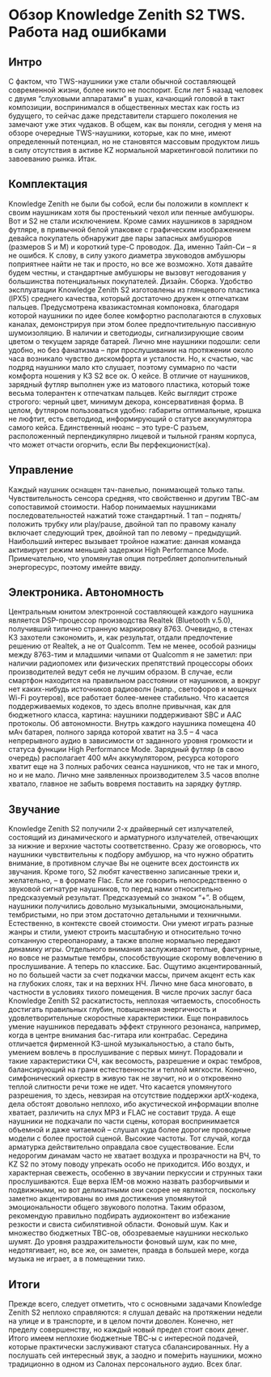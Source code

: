 # Обзор Knowledge Zenith S2 TWS. Работа над ошибками

## Интро

С фактом, что TWS-наушники уже стали обычной составляющей современной жизни, более никто не поспорит. Если лет 5 назад человек с двумя “слуховыми аппаратами” в ушах, качающий головой в такт композиции, воспринимался в общественных местах как гость из будущего, то сейчас даже представители старшего поколения не замечают уже этих чудаков. В общем, как вы поняли, сегодня у меня на обзоре очередные TWS-наушники, которые, как по мне, имеют определенный потенциал, но не становятся массовым продуктом лишь в силу отсутствия в активе KZ нормальной маркетинговой политики по завоеванию рынка. Итак.

## Комплектация

Knowledge Zenith не были бы собой, если бы положили в комплект к своим наушникам хотя бы простенький чехол или пенные амбушюры. Вот и S2 не стали исключением. Кроме самих наушников в зарядном футляре, в привычной белой упаковке с графическим изображением девайса покупатель обнаружит две пары запасных амбушюров (размеров S и M) и короткий type-C проводок. Да, именно Тайп-Си – я не ошибся. К слову, в силу узкого диаметра звуководов амбушюры поприятнее найти не так и просто, но все же возможно. Хотя давайте будем честны, и стандартные амбушюры не вызовут негодования у большинства потенциальных покупателей.
Дизайн. Сборка. Удобство эксплуатации
Knowledge Zenith S2 изготовлены из глянцевого пластика (IPX5) среднего качества, который достаточно дружен к отпечаткам пальцев. Предусмотрена квазикастомная компоновка, благодаря которой наушники по идее более комфортно располагаются в слуховых каналах, демонстрируя при этом более предпочтительную пассивную шумоизоляцию. В наличии и светодиоды, сигнализирующие своим цветом о текущем заряде батарей. Лично мне наушники подошли: сели удобно, но без фанатизма – при прослушивании на протяжении около часа возникало чувство дискомфорта и усталости. Но, к счастью, час подряд наушники мало кто слушает, поэтому суммарно по части комфорта ношения у КЗ S2 все ок.
О кейсе. В отличие от наушников, зарядный футляр выполнен уже из матового пластика, который тоже весьма толерантен к отпечаткам пальцев. Кейс выглядит строже строгого: черный цвет, минимум декора, консервативная форма. В целом, футляром пользоваться удобно: габариты оптимальные, крышка не люфтит, есть светодиод, информирующий о статусе аккумулятора самого кейса. Единственный нюанс – это type-C разъем, расположенный перпендикулярно лицевой и тыльной граням корпуса, что может отчасти огорчить, если Вы перфекционист(ка).

## Управление

Каждый наушник оснащен тач-панелью, понимающей только тапы. Чувствительность сенсора средняя, что свойственно и другим ТВС-ам сопоставимой стоимости. Набор понимаемых наушниками последовательностей нажатий тоже стандартный. 1 тап – поднять/положить трубку или play/pause, двойной тап по правому каналу включает следующий трек, двойной тап по левому – предыдущий. Наибольший интерес вызывает тройное нажатие: данная команда активирует режим меньшей задержки High Performance Mode. Примечательно, что упомянутая опция потребляет дополнительный энергоресурс, поэтому имейте ввиду.

## Электроника. Автономность

Центральным юнитом электронной составляющей каждого наушника является DSP-процессор производства Realtek (Bluetooth v.5.0), получивший типично странную маркировку 8763. Очевидно, в стенах КЗ захотели сэкономить, и, как результат, отдали предпочтение решению от Realtek, а не от Qualcomm. Тем не менее, особой разницы между 8763-тим и младшими чипами от Qualcomm я не заметил: при наличии радиопомех или физических препятствий процессоры обоих производителей ведут себя не лучшим образом. В случае, если смартфон находится на правильном расстоянии от наушников, а вокруг нет каких-нибудь источников радиоволн (напр., светофоров и мощных Wi-Fi роутеров), все работает более-менее стабильно. Что касается поддерживаемых кодеков, то здесь вполне привычная, как для бюджетного класса, картина: наушники поддерживают SBC и AAC протоколы.
Об автономности. Внутрь каждого наушника помещена 40 мАч батарея, полного заряда которой хватит на 3.5 – 4 часа непрерывного аудио в зависимости от заданного уровня громкости и статуса функции High Performance Mode. Зарядный футляр (в свою очередь) располагает 400 мАч аккумулятором, ресурса которого хватит еще на 3 полных рабочих сеанса наушников, что не так и много, но и не мало. Лично мне заявленных производителем 3.5 часов вполне хватало, главное не забыть вовремя поставить на зарядку футляр.

## Звучание

Knowledge Zenith S2 получили 2-х драйверный сет излучателей, состоящий из динамического и арматурного излучателей, отвечающих за нижние и верхние частоты соответственно. Сразу же оговорюсь, что наушники чувствительны к подбору амбушюр, на что нужно обратить внимание, в противном случае Вы не оцените всех достоинств их звучания. Кроме того, S2 любят качественно записанные треки и, желательно, – в формате Flac. Если же говорить непосредственно о звуковой сигнатуре наушников, то перед нами относительно предсказуемый результат. Предсказуемый со знаком “+”.
В общем, наушники получились довольно музыкальными, эмоциональными, тембристыми, но при этом достаточно детальными и техничными. Естественно, в контексте своей стоимости. Они умеют играть разные жанры и стили, умеют строить масштабную и относительно точно сотканную стереопанораму, а также вполне нормально передают динамику игры. Отдельного внимания заслуживают теплые, фактурные, но вовсе не размытые тембры, способствующие скорому вовлечению в прослушивание.
А теперь по классике. Бас. Ощутимо акцентированный, но по большей части за счет подкачки массы, причем акцент есть как на глубоких слоях, так и на верхних НЧ. Лично мне баса многовато, в частности в условиях тихого помещения. В числе прочих заслуг баса Knowledge Zenith S2 раскатистость, неплохая читаемость, способность достигать правильных глубин, повышенная энергичность и удовлетворительные скоростные характеристики. Еще понравилось умение наушников передавать эффект струнного резонанса, например, когда в центре внимания бас-гитара или контрабас.
Середина отличается фирменной КЗ-шной музыкальностью, а стало быть, умением вовлечь в прослушивание с первых минут. Порадовали и такие характеристики СЧ, как весомость, разрешение и окрас тембров, балансирующий на грани естественности и теплой мягкости. Конечно, симфонический оркестр в живую так не звучит, но и о откровенно теплой слитности речи тоже не идет. Что касается упомянутого разрешения, то здесь, невзирая на отсутствие поддержки aptX-кодека, дела обстоят довольно неплохо, ибо акустической информации вполне хватает, различить на слух MP3 и FLAC не составит труда. А еще наушники не подкачали по части сцены, которая воспринимается объемной и даже читаемой – слушал куда более дорогие проводные модели с более простой сценой.
Высокие частоты. Тот случай, когда арматурка действительно оправдала свое существование. Если недорогим динамам часто не хватает воздуха и прозрачности на ВЧ, то KZ S2 по этому поводу упрекать особо не приходится. Ибо воздух, и характерная свежесть, особенно в звучании перкуссии и струнных таки прослушиваются. Еще верха IEM-ов можно назвать разборчивыми и подвижными, но вот деликатными они скорее не являются, поскольку заметно акцентированы во имя достижения упомянутой эмоциональности общего звукового полотна. Таким образом, рекомендую правильно подбирать аудиоконтент во избежание резкости и свиста сибилятивной области.
Фоновый шум. Как и множество бюджетных ТВС-ов, обозреваемые наушники несколько шумят. До уровня раздражительности фоновый шум, как по мне, недотягивает, но, все же, он заметен, правда в большей мере, когда музыка не играет, а в помещении тихо.

## Итоги

Прежде всего, следует отметить, что с основными задачами Knowledge Zenith S2 неплохо справляются: я слушал девайс на протяжении недели на улице и в транспорте, и в целом почти доволен. Конечно, нет пределу совершенству, но каждый новый предел стоит своих денег. Итого имеем неплохие бюджетные ТВС-ы с интересной подачей, которые практически заслуживают статуса сбалансированных. Ну а послушать сей интересный звук, а заодно и поме́рить наушники, можно традиционно в одном из Салонах персонального аудио. Всех благ.
